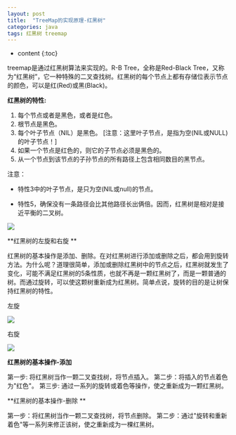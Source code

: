 ```yaml
---
layout: post
title:  "TreeMap的实现原理-红黑树"
categories: java
tags: 红黑树 treemap
---
```


* content
{:toc}


treemap是通过红黑树算法来实现的。R-B Tree，全称是Red-Black Tree，又称为“红黑树”，它一种特殊的二叉查找树。红黑树的每个节点上都有存储位表示节点的颜色，可以是红(Red)或黑(Black)。

**红黑树的特性:**
1. 每个节点或者是黑色，或者是红色。
2. 根节点是黑色。
3. 每个叶子节点（NIL）是黑色。 [注意：这里叶子节点，是指为空(NIL或NULL)的叶子节点！]
4. 如果一个节点是红色的，则它的子节点必须是黑色的。
5. 从一个节点到该节点的子孙节点的所有路径上包含相同数目的黑节点。

<!--more-->

注意：

- 特性3中的叶子节点，是只为空(NIL或null)的节点。

- 特性5，确保没有一条路径会比其他路径长出俩倍。因而，红黑树是相对是接近平衡的二叉树。

![](https://ws4.sinaimg.cn/large/006tNbRwgy1fx3wz3a4wfj30wy0ggwfd.jpg)


**红黑树的左旋和右旋
**

红黑树的基本操作是添加、删除。在对红黑树进行添加或删除之后，都会用到旋转方法。为什么呢？道理很简单，添加或删除红黑树中的节点之后，红黑树就发生了变化，可能不满足红黑树的5条性质，也就不再是一颗红黑树了，而是一颗普通的树。而通过旋转，可以使这颗树重新成为红黑树。简单点说，旋转的目的是让树保持红黑树的特性。

左旋

![](https://ws3.sinaimg.cn/large/006tNbRwgy1fx3wzfxuwkj30wm12y40r.jpg)

右旋

![](https://ws2.sinaimg.cn/large/006tNbRwgy1fx3wzsv7ohj30v2106jte.jpg)

**红黑树的基本操作-添加**

第一步: 将红黑树当作一颗二叉查找树，将节点插入。
第二步：将插入的节点着色为"红色"。
第三步: 通过一系列的旋转或着色等操作，使之重新成为一颗红黑树。

**红黑树的基本操作-删除
**

第一步：将红黑树当作一颗二叉查找树，将节点删除。
第二步：通过"旋转和重新着色"等一系列来修正该树，使之重新成为一棵红黑树。


